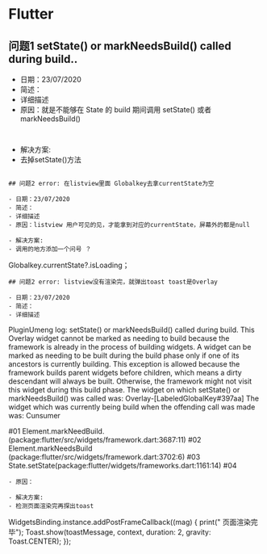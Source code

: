 # Flutter 
## 问题1 setState() or markNeedsBuild() called during build..

- 日期：23/07/2020
- 简述：
- 详细描述 
- 原因：就是不能够在 State 的 build 期间调用 setState() 或者 markNeedsBuild()
```


```

- 解决方案:
- 去掉setState()方法

```

## 问题2 error: 在listview里面 Globalkey去拿currentState为空

- 日期：23/07/2020
- 简述：
- 详细描述 
- 原因：listview 用户可见的见，才能拿到对应的currentState，屏幕外的都是null

- 解决方案:
- 调用的地方添加一个问号 ？

```
Globalkey.currentState?.isLoading；


```
## 问题2 error: listview没有渲染完，就弹出toast toast是Overlay

- 日期：23/07/2020
- 简述：
- 详细描述 

```
PluginUmeng log: setState() or markNeedsBuild() called during build.
This Overlay widget cannot be marked as needing to build because the framework is already in the process of building widgets.  A widget can be marked as needing to be built during the build phase only if one of its ancestors is currently building. This exception is allowed because the framework builds parent widgets before children, which means a dirty descendant will always be built. Otherwise, the framework might not visit this widget during this build phase.
The widget on which setState() or markNeedsBuild() was called was:
Overlay-[LabeledGlobalKey<OverlayState>#397aa]
The widget which was currently being build when the offending call was made was:
Cunsumer<MqttModel>

#01 Element.markNeedBuild.<anonymous closure>(package:flutter/src/widgets/framework.dart:3687:11)
#02 Element.markNeedsBuild (package:flutter/src/widgets/framework.dart:3702:6)
#03 State.setState(package:flutter/widgets/frameworks.dart:1161:14)
#04

```
- 原因：

- 解决方案:
- 检测页面渲染完再探出toast

```
WidgetsBinding.instance.addPostFrameCallback((mag) {
  print("  页面渲染完毕");
  Toast.show(toastMessage, context, duration: 2, gravity: Toast.CENTER);
});


```

